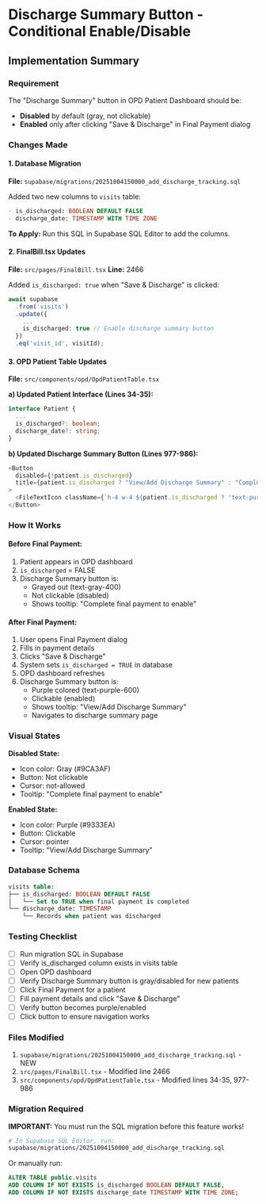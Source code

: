 # Discharge Summary Button - Conditional Enable/Disable

## Implementation Summary

### Requirement
The "Discharge Summary" button in OPD Patient Dashboard should be:
- **Disabled** by default (gray, not clickable)
- **Enabled** only after clicking "Save & Discharge" in Final Payment dialog

### Changes Made

#### 1. Database Migration
**File:** `supabase/migrations/20251004150000_add_discharge_tracking.sql`

Added two new columns to `visits` table:
```sql
- is_discharged: BOOLEAN DEFAULT FALSE
- discharge_date: TIMESTAMP WITH TIME ZONE
```

**To Apply:**
Run this SQL in Supabase SQL Editor to add the columns.

#### 2. FinalBill.tsx Updates
**File:** `src/pages/FinalBill.tsx`
**Line:** 2466

Added `is_discharged: true` when "Save & Discharge" is clicked:
```typescript
await supabase
  .from('visits')
  .update({
    ...
    is_discharged: true // Enable discharge summary button
  })
  .eq('visit_id', visitId);
```

#### 3. OPD Patient Table Updates
**File:** `src/components/opd/OpdPatientTable.tsx`

**a) Updated Patient Interface (Lines 34-35):**
```typescript
interface Patient {
  ...
  is_discharged?: boolean;
  discharge_date?: string;
}
```

**b) Updated Discharge Summary Button (Lines 977-986):**
```typescript
<Button
  disabled={!patient.is_discharged}
  title={patient.is_discharged ? "View/Add Discharge Summary" : "Complete final payment to enable"}
>
  <FileTextIcon className={`h-4 w-4 ${patient.is_discharged ? 'text-purple-600' : 'text-gray-400'}`} />
</Button>
```

### How It Works

#### Before Final Payment:
1. Patient appears in OPD dashboard
2. `is_discharged` = FALSE
3. Discharge Summary button is:
   - Grayed out (text-gray-400)
   - Not clickable (disabled)
   - Shows tooltip: "Complete final payment to enable"

#### After Final Payment:
1. User opens Final Payment dialog
2. Fills in payment details
3. Clicks "Save & Discharge"
4. System sets `is_discharged = TRUE` in database
5. OPD dashboard refreshes
6. Discharge Summary button is:
   - Purple colored (text-purple-600)
   - Clickable (enabled)
   - Shows tooltip: "View/Add Discharge Summary"
   - Navigates to discharge summary page

### Visual States

**Disabled State:**
- Icon color: Gray (#9CA3AF)
- Button: Not clickable
- Cursor: not-allowed
- Tooltip: "Complete final payment to enable"

**Enabled State:**
- Icon color: Purple (#9333EA)
- Button: Clickable
- Cursor: pointer
- Tooltip: "View/Add Discharge Summary"

### Database Schema

```sql
visits table:
├── is_discharged: BOOLEAN DEFAULT FALSE
│   └── Set to TRUE when final payment is completed
└── discharge_date: TIMESTAMP
    └── Records when patient was discharged
```

### Testing Checklist

- [ ] Run migration SQL in Supabase
- [ ] Verify is_discharged column exists in visits table
- [ ] Open OPD dashboard
- [ ] Verify Discharge Summary button is gray/disabled for new patients
- [ ] Click Final Payment for a patient
- [ ] Fill payment details and click "Save & Discharge"
- [ ] Verify button becomes purple/enabled
- [ ] Click button to ensure navigation works

### Files Modified

1. `supabase/migrations/20251004150000_add_discharge_tracking.sql` - NEW
2. `src/pages/FinalBill.tsx` - Modified line 2466
3. `src/components/opd/OpdPatientTable.tsx` - Modified lines 34-35, 977-986

### Migration Required

**IMPORTANT:** You must run the SQL migration before this feature works!

```bash
# In Supabase SQL Editor, run:
supabase/migrations/20251004150000_add_discharge_tracking.sql
```

Or manually run:
```sql
ALTER TABLE public.visits
ADD COLUMN IF NOT EXISTS is_discharged BOOLEAN DEFAULT FALSE,
ADD COLUMN IF NOT EXISTS discharge_date TIMESTAMP WITH TIME ZONE;
```

